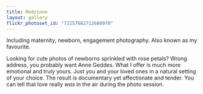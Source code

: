```yaml
---
title: Rodzinne
layout: gallery
flickr_photoset_id: "72157682712608970"
---
```

Including maternity, newborn, engagement photography. 
Also known as my favourite.

Looking for cute photos of newborns sprinkled with rose petals? Wrong address, you probably want Anne Geddes. 
What I offer is much more emotional and truly yours. Just you and your loved ones in a natural setting of your choice. The result is documentary yet affectionate and tender. You can tell that love really _was_ in the air during the photo session. 
